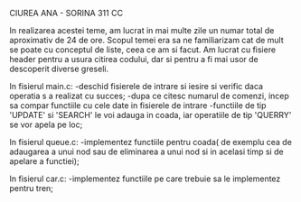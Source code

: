 CIUREA ANA - SORINA
311 CC

In realizarea acestei teme, am lucrat in mai multe zile un numar total de aproximativ de 24 de ore. 
Scopul temei era sa ne familiarizam cat de mult se poate cu conceptul de liste, ceea ce am si facut. 
Am lucrat cu fisiere header pentru a usura citirea codului, dar si pentru a fi mai usor de descoperit
diverse greseli. 

In fisierul main.c:
-deschid fisierele de intrare si iesire si verific daca operatia s a realizat cu succes;
-dupa ce citesc numarul de comenzi, incep sa compar functiile cu cele date in fisierele de intrare
-functiile de tip 'UPDATE' si 'SEARCH' le voi adauga in coada, iar operatiile de tip 'QUERRY' se vor apela
pe loc;

In fisierul queue.c:
-implementez functiile pentru coada( de exemplu cea de adaugarea a unui nod sau de eliminarea a unui nod si in acelasi
timp si de apelare a functiei);

In fisierul car.c:
-implementez functiile pe care trebuie sa le implementez pentru tren;
